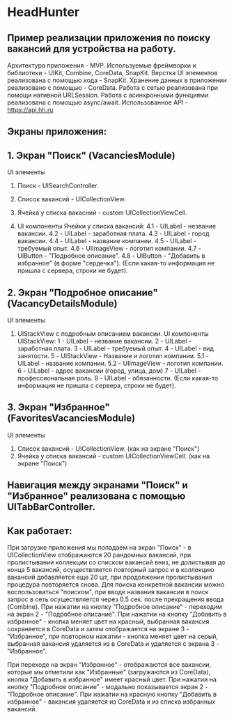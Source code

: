 # HeadHunter

## Пример реализации приложения по поиску вакансий для устройства на работу.

Архитектура приложения - MVP.
Используемые фреймворки и библиотеки - UIKit, Combine, CoreData, SnapKit.
Верстка UI элементов реализована с помощью кода - SnapKit.
Хранение данных в приложении реализовано с помощью - CoreData.
Работа с сетью реализована при помощи нативной URLSession.
Работа с асинхронными функциями реализована с помощью async/await.
Использованное API - https://api.hh.ru

## Экраны приложения:

## 1. Экран "Поиск" (VacanciesModule)
UI элементы
1. Поиск - UISearchController.
2. Список вакансий - UICollectionView.
3. Ячейка у списка вакасний - custom UICollectionViewCell.

4. UI компоненты Ячейки у списка вакансий:
4.1 - UILabel - незвание вакансии.
4.2 - UILabel - заработная плата.
4.3 - UILabel - город вакансии.
4.4 - UILabel - название компании.
4.5 - UILabel - требуемый опыт.
4.6 - UIImageView - логотип компании.
4.7 - UIButton - "Подробное описание".
4.8 - UIButton - "Добавить в избранное" (в форме "сердечка").
(Если какая-то информация не пришла с сервера, строки не будет).

## 2. Экран "Подробное описание" (VacancyDetailsModule)
UI элементы
1.  UIStackView с подробным описанием вакансии.
UI компоненты UIStackView:
1 - UILabel - незвание вакансии.
2 - UILabel - заработная плата.
3 - UILabel - требуемый опыт.
4 - UILabel - вид занятости.
5 - UIStackView - Название и логотип компании.
    5.1 - UILabel - название компании.
    5.2 - UIImageView - логотип компании.
6 - UILabel - адрес вакансии (город, улица, дом)
7 - UILabel - профессиональная роль.
8 - UILabel - обязанности.
(Если какая-то информация не пришла с сервера, строки не будет).

## 3. Экран "Избранное" (FavoritesVacanciesModule)
UI элементы
1. Список вакансий - UICollectionView. (как на экране "Поиск")
2. Ячейка у списка вакансий - custom UICollectionViewCell. (как на экране "Поиск")

## Навигация между экранами "Поиск" и "Избранное" реализована с помощью UITabBarController. 

## Как работает:

При загрузке приложения мы попадаем на экран "Поиск" - в UICollectionView отображаются 20 рандомных вакансий, при пролистывании коллекции со списком вакансий вниз, не долистывая до конца 5 вакансий, осуществляется повторный запрос и в коллекцию вакансий добавляется еще 20 шт, при продолжении пролистывания процедура повторяется снова. Для поиска конкретной вакансии можно воспользоваться "поиском", при вводе названия вакансии в поиск запрос в сеть осуществляется через 0.5 сек. после прекращения ввода (Combine).
При нажатии на кнопку "Подробное описание" - переходим на экран 2 - "Подробное описание".
При нажатии на кнопку "Добавить в избранное" - кнопка меняет цвет на красный, выбранная вакансия сохраняется в CoreData и затем отображается на экране 3 - "Избранное", при повторном нажатии - кнопка меняет цвет на серый, выбранная вакансия удаляется из в CoreData и удаляется с экрана 3 - "Избранное".
 
При переходе на экран "Избранное" - отображаются все вакансии, которые мы отметили как "Избранные" (загружаются из CoreData), кнопка "Добавить в избранное" имеет красный цвет.
При нажатии на кнопку "Подробное описание" - модально показывается экран 2 - "Подробное описание".
При нажатии на красную кнопку "Добавить в избранное" - вакансия удаляется из CoreData и из списка избранных вакансий.
